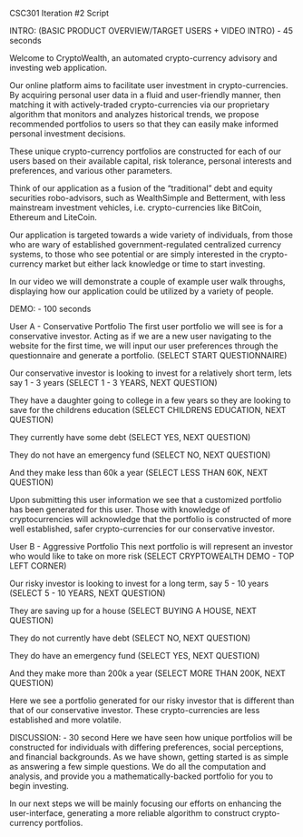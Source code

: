 CSC301 Iteration #2 Script


INTRO: (BASIC PRODUCT OVERVIEW/TARGET USERS + VIDEO INTRO) - 45 seconds

Welcome to CryptoWealth, an automated crypto-currency advisory and investing web application.

Our online platform aims to facilitate user investment in crypto-currencies. By acquiring personal user data in a fluid and user-friendly manner, then matching it with actively-traded crypto-currencies via our proprietary algorithm that monitors and analyzes historical trends, we propose recommended portfolios to users so that they can easily make informed personal investment decisions.

These unique crypto-currency portfolios are constructed for each of our users based on their available capital, risk tolerance, personal interests and preferences, and various other parameters.

Think of our application as a fusion of the “traditional” debt and equity securities robo-advisors, such as WealthSimple and Betterment, with less mainstream investment vehicles, i.e. crypto-currencies like BitCoin, Ethereum and LiteCoin.

Our application is targeted towards a wide variety of individuals, from those who are wary of established government-regulated centralized currency systems, to those who see potential or are simply interested in the crypto-currency market but either lack knowledge or time to start investing.

In our video we will demonstrate a couple of example user walk throughs, displaying how our application could be utilized by a variety of people. 


DEMO:  - 100 seconds

User A - Conservative Portfolio
  The first user portfolio we will see is for a conservative investor.  Acting as if we are a new user navigating to the    website for the first time, we will input our user preferences through the questionnaire and generate a portfolio.
  (SELECT START QUESTIONNAIRE)
  
  Our conservative investor is looking to invest for a relatively short term, lets say 1 - 3 years
  (SELECT 1 - 3 YEARS, NEXT QUESTION)
  
  They have a daughter going to college in a few years so they are looking to save for the childrens education 
  (SELECT CHILDRENS EDUCATION, NEXT QUESTION)
  
  They currently have some debt
  (SELECT YES, NEXT QUESTION)
  
  They do not have an emergency fund
  (SELECT NO, NEXT QUESTION)
  
  And they make less than 60k a year
  (SELECT LESS THAN 60K, NEXT QUESTION)

  Upon submitting this user information we see that a customized portfolio has been generated for this user.  Those with knowledge of cryptocurrencies will acknowledge that the portfolio is constructed of more well established, safer crypto-currencies for our conservative investor.

User B - Aggressive Portfolio
  This next portfolio is will represent an investor who would like to take on more risk
    (SELECT CRYPTOWEALTH DEMO - TOP LEFT CORNER)
  
  Our risky investor is looking to invest for a long term, say 5 - 10 years
  (SELECT 5 - 10 YEARS, NEXT QUESTION)
  
  They are saving up for a house
  (SELECT BUYING A HOUSE, NEXT QUESTION)
  
  They do not currently have debt
  (SELECT NO, NEXT QUESTION)
  
  They do have an emergency fund
  (SELECT YES, NEXT QUESTION)
  
  And they make more than 200k a year
  (SELECT MORE THAN 200K, NEXT QUESTION)

  Here we see a portfolio generated for our risky investor that is different than that of our conservative investor.  These crypto-currencies are less established and more volatile.


DISCUSSION: -  30 second
Here we have seen how unique portfolios will be constructed for individuals with differing preferences, social perceptions, and financial backgrounds. As we have shown, getting started is as simple as answering a few simple questions. We do all the computation and analysis, and provide you a mathematically-backed portfolio for you to begin investing.

In our next steps we will be mainly focusing our efforts on enhancing the user-interface, generating a more reliable algorithm to construct crypto-currency portfolios.
